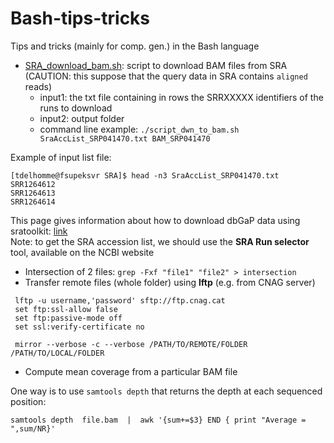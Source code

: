 # Bash-tips-tricks
Tips and tricks (mainly for comp. gen.) in the Bash language

* [SRA_download_bam.sh](https://github.com/tdelhomme/Bash-tips-tricks/blob/master/scripts/SRA_download_bam.sh): script to download BAM files from SRA (CAUTION: this suppose that the query data in SRA contains `aligned` reads)
  * input1: the txt file containing in rows the SRRXXXXX identifiers of the runs to download
  * input2: output folder
  * command line example: `./script_dwn_to_bam.sh SraAccList_SRP041470.txt BAM_SRP041470`

Example of input list file:
```
[tdelhomme@fsupeksvr SRA]$ head -n3 SraAccList_SRP041470.txt
SRR1264612
SRR1264613
SRR1264614
```
This page gives information about how to download dbGaP data using sratoolkit: [link](https://www.ncbi.nlm.nih.gov/sra/docs/sra-dbgap-download/)  
Note: to get the SRA accession list, we should use the **SRA Run selector** tool, available on the NCBI website

* Intersection of 2 files: `grep -Fxf "file1" "file2" > intersection
`
* Transfer remote files (whole folder) using **lftp** (e.g. from CNAG server)
```
 lftp -u username,'password' sftp://ftp.cnag.cat
 set ftp:ssl-allow false
 set ftp:passive-mode off
 set ssl:verify-certificate no
  
 mirror --verbose -c --verbose /PATH/TO/REMOTE/FOLDER /PATH/TO/LOCAL/FOLDER
```

* Compute mean coverage from a particular BAM file

One way is to use `samtools depth` that returns the depth at each sequenced position:
```
samtools depth  file.bam  |  awk '{sum+=$3} END { print "Average = ",sum/NR}'
```
